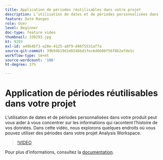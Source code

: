 ```yaml
---
title: Application de périodes réutilisables dans votre projet
description: L’utilisation de dates et de périodes personnalisées dans votre produit peut vous aider à vous concentrer sur les informations qui racontent l’histoire de vos données. Dans cette vidéo, nous explorons quelques endroits où vous pouvez utiliser des périodes dans votre projet Analysis Workspace.
feature: Date Ranges
role: User
level: Beginner
doc-type: feature video
thumbnail: 338293.jpg
kt: 9293
exl-id: a49b4bf3-a28e-4125-a8f9-d46f5531affa
source-git-commit: 39b94b19d1d0246bd1fec6d6608f56f6b2efde1c
workflow-type: tm+mt
source-wordcount: '106'
ht-degree: 37%

---
```


# Application de périodes réutilisables dans votre projet

L’utilisation de dates et de périodes personnalisées dans votre produit peut vous aider à vous concentrer sur les informations qui racontent l’histoire de vos données. Dans cette vidéo, nous explorons quelques endroits où vous pouvez utiliser des périodes dans votre projet Analysis Workspace.

>[!VIDEO](https://video.tv.adobe.com/v/338293/?quality=12&learn=on)

Pour plus dʼinformations, consultez la [documentation](https://experienceleague.adobe.com/fr/docs/analytics/analyze/analysis-workspace/components/calendar-date-ranges/calendar).
